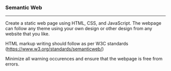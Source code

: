 ### Semantic Web
---

Create a static web page using HTML, CSS, and JavaScript. The webpage can follow any theme using your own design or other design from any website that you like.

HTML markup writing should follow as per W3C standards (https://www.w3.org/standards/semanticweb/)

Minimize all warning occurences and ensure that the webpage is free from errors.
